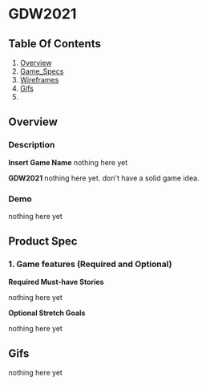 # GDW2021
## Table Of Contents
1. [Overview](#Overview)
2. [Game_Specs](#Game-Spec)
3. [Wireframes](#Wireframes)
4. [Gifs](#Gifs)
5. 
## Overview
### Description
**Insert Game Name**
 nothing here yet

**GDW2021** nothing here yet. don't have a solid game idea. 

### Demo

nothing here yet

## Product Spec
 
### 1. Game features (Required and Optional) 

**Required Must-have Stories** 
 
 nothing here yet

**Optional Stretch Goals**

  nothing here yet

## Gifs

  nothing here yet


